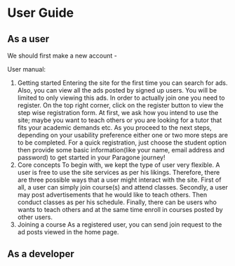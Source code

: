 # User Guide

## As a user

We should first make a new account -

User manual:
1. Getting started
Entering the site for the first time you can search for ads. Also, you can view all the ads posted by signed up users. You will be limited to only viewing this ads. In order to actually join one you need to register.
On the top right corner, click on the register button to view the step wise registration form. At first, we ask how you intend to use the site; maybe you want to teach others or you are looking for a tutor that fits your academic demands etc. As you proceed to the next steps, depending on your usability preference either one or two more steps are to be completed. For a quick registration, just choose the student option then provide some basic information(like your name, email address  and password) to get started in your Paragone journey!
2. Core concepts
To begin with, we kept the type of user very flexible. A user is free to use the site services as per his likings. Therefore, there are three possible ways that a user might interact with the site. First of all, a user can simply join course(s) and attend classes. Secondly, a user may post advertisements that he would like to teach others. Then conduct classes as per his schedule. Finally, there can be users who wants to teach others and at the same time enroll in courses posted by other users.
3. Joining a course
As a registered user, you can send join request to the ad posts viewed in the home page.

## As a developer



